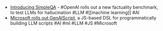 - [Introducing SimpleQA](https://openai.com/index/introducing-simpleqa/) - #OpenAI rolls out a new factuality benchmark, to test LLMs for hallucination #LLM #[[machine learning]] #AI
- [Microsoft rolls out GenAIScript](https://microsoft.github.io/genaiscript/), a JS-based DSL for programmatically building LLM scripts #AI #ml #LLM #JS #Microsoft
